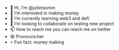- 👋 Hi, I’m @julietsomm
- 👀 I’m interested in making money 
- 🌱 I’m currently learning web3 and defi
- 💞️ I’m looking to collaborate on testing new project
- 📫 How to reach me you can reach me on twitter
- 😄 Pronouns:her
- ⚡ Fun fact: money making

<!---
julietsomm/julietsomm is a ✨ special ✨ repository because its `README.md` (this file) appears on your GitHub profile.
You can click the Preview link to take a look at your changes.
--->
